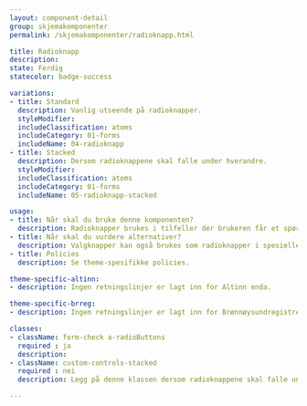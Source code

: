 ```yaml
---
layout: component-detail
group: skjemakomponenter
permalink: /skjemakomponenter/radioknapp.html

title: Radioknapp
description:
state: Ferdig
statecolor: badge-success

variations:
- title: Standard
  description: Vanlig utseende på radioknapper.
  styleModifier:
  includeClassification: atoms
  includeCategory: 01-forms
  includeName: 04-radioknapp
- title: Stacked
  description: Dersom radioknappene skal falle under hverandre.
  styleModifier:
  includeClassification: atoms
  includeCategory: 01-forms
  includeName: 05-radioknapp-stacked

usage:
- title: Når skal du bruke denne komponenten?
  description: Radioknapper brukes i tilfeller der brukeren får et spørsmål og kan svare med kun ett alternativ.
- title: Når skal du vurdere alternativer?
  description: Valgknapper kan også brukes som radioknapper i spesielle tilfeller.
- title: Policies
  description: Se theme-spesifikke policies.

theme-specific-altinn:
- description: Ingen retningslinjer er lagt inn for Altinn enda.

theme-specific-brreg:
- description: Ingen retningslinjer er lagt inn for Brønnøysundregistrene enda.

classes:
- className: form-check a-radioButtons
  required : ja
  description:
- className: custom-controls-stacked
  required : nei
  description: Legg på denne klassen dersom radioknappene skal falle under hverandre.

---
```

